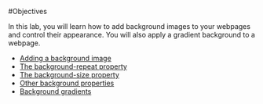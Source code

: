 #Objectives

In this lab, you will learn how to add background images to your webpages and control their appearance. You will also apply a gradient background to a webpage.

- [Adding a background image](#01)
- [The background-repeat property](#02)
- [The background-size property](#03)
- [Other background properties](#04)
- [Background gradients](#05)

